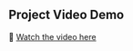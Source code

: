 ## Project Video Demo
🎥 [Watch the video here]([https://drive.google.com/your_video_link](https://drive.google.com/file/d/1CwGz66rXy7KsnZ7jQypZSmjN1RDmacFe/view?usp=sharing))
